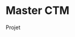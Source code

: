 <!DOCTYPE html>
<html>
	<head>
		<title>Master CTM</title>
		<meta charset="utf-8" />
	</head>
	<body>
		<h1> Master CTM</h1>
		<p>Projet </p>


</body>
</html>
